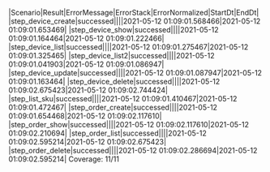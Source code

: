 |Scenario|Result|ErrorMessage|ErrorStack|ErrorNormalized|StartDt|EndDt|
|step_device_create|successed||||2021-05-12 01:09:01.568466|2021-05-12 01:09:01.653469|
|step_device_show|successed||||2021-05-12 01:09:01.164464|2021-05-12 01:09:01.222466|
|step_device_list|successed||||2021-05-12 01:09:01.275467|2021-05-12 01:09:01.325465|
|step_device_list2|successed||||2021-05-12 01:09:01.041903|2021-05-12 01:09:01.086947|
|step_device_update|successed||||2021-05-12 01:09:01.087947|2021-05-12 01:09:01.163464|
|step_device_delete|successed||||2021-05-12 01:09:02.675423|2021-05-12 01:09:02.744424|
|step_list_sku|successed||||2021-05-12 01:09:01.410467|2021-05-12 01:09:01.472467|
|step_order_create|successed||||2021-05-12 01:09:01.654468|2021-05-12 01:09:02.117610|
|step_order_show|successed||||2021-05-12 01:09:02.117610|2021-05-12 01:09:02.210694|
|step_order_list|successed||||2021-05-12 01:09:02.595214|2021-05-12 01:09:02.675423|
|step_order_delete|successed||||2021-05-12 01:09:02.286694|2021-05-12 01:09:02.595214|
Coverage: 11/11
